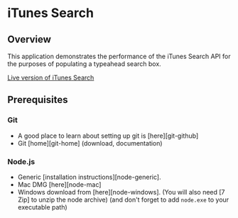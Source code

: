 # iTunes Search

## Overview

This application demonstrates the performance of the iTunes Search API for the purposes of populating a typeahead search box.

[Live version of iTunes Search](http://aal-itunes-search.herokuapp.com/app/index.html)

## Prerequisites

### Git
- A good place to learn about setting up git is [here][git-github]
- Git [home][git-home] (download, documentation)

### Node.js
- Generic [installation instructions][node-generic].
- Mac DMG [here][node-mac]
- Windows download from [here][node-windows]. (You will also need [7 Zip] to unzip the node archive)
  (and don't forget to add `node.exe` to  your executable path)
